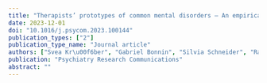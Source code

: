 ```yaml
---
title: "Therapists’ prototypes of common mental disorders – An empirical identification"
date: 2023-12-01
doi: "10.1016/j.psycom.2023.100144"
publication_types: ["2"]
publication_type_name: "Journal article"
authors: ["Svea Kr\u00f6ber", "Gabriel Bonnin", "Silvia Schneider", "Raphael Merz", "Gerrit Hirschfeld", "Katrin H\u00f6tzel", "Merle Lewer", "Ruth von Brachel"]
publication: "Psychiatry Research Communications"
abstract: ""
---
```

